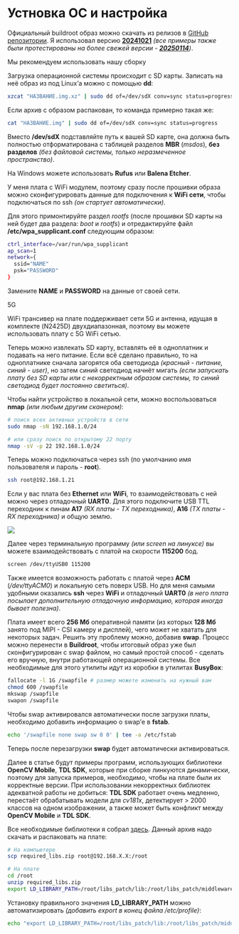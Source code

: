 # Устновка ОС и настройка

Официальный buildroot образ можно скачать из релизов в [GitHub репозитории](https://github.com/sipeed/LicheeRV-Nano-Build/releases). Я использовал версию [**20241021**](https://github.com/sipeed/LicheeRV-Nano-Build/releases/tag/20241021) *(все примеры также были протестированы на более свежей версии -* [***20250114***](https://github.com/sipeed/LicheeRV-Nano-Build/releases/tag/20250114)*)*.

Мы рекомендуем использовать нашу сборку 

Загрузка операционной системы происходит с SD карты. Записать на неё образ из под Linux’а можно с помощью **dd**:

```bash
xzcat "НАЗВАНИЕ.img.xz" | sudo dd of=/dev/sdX conv=sync status=progress
```

Если архив с образом распакован, то команда примерно такая же:

```bash
cat "НАЗВАНИЕ.img" | sudo dd of=/dev/sdX conv=sync status=progress
```

Вместо **/dev/sdX** подставляйте путь к вашей SD карте, она должна быть полностью отформатирована с таблицей разделов **MBR** (*msdos*), **без разделов** *(без файловой системы, только неразмеченное пространство)*.

На Windows можете использовать **Rufus** или **Balena Etcher**.

У меня плата с WiFi модулем, поэтому сразу после прошивки образа можно сконфигурировать данные для подключения к **WiFi сети**, чтобы подключаться по ssh *(он стартует автоматически)*.

Для этого примонтируйте раздел *rootfs* (после прошивки SD карты на ней будет два раздела: *boot* и *rootfs*) и отредактируйте файл **/etc/wpa\_supplicant.conf** следующим образом:

```bash
ctrl_interface=/var/run/wpa_supplicant
ap_scan=1
network={
  ssid="NAME"
  psk="PASSWORD"
}
```

Замените **NAME** и **PASSWORD** на данные от своей сети.

5G

WiFi трансивер на плате поддерживает сети 5G и антенна, идущая в комплекте (N2425D) двухдиапазонная, поэтому вы можете использовать плату с 5G WiFi сетью.

Теперь можно извлекать SD карту, вставлять её в одноплатник и подавать на него питание. Если всё сделано правильно, то на одноплатнике сначала загорятся оба светодиода *(красный - питание, синий - user)*, но затем синий светодиод начнёт мигать *(если запускать плату без SD карты или с некорректным образом системы, то синий светодиод будет постоянно светиться)*.

Чтобы найти устройство в локальной сети, можно воспользоваться **nmap** *(или любым другим сканером)*:

```bash
# поиск всех активных устройств в сети
sudo nmap -sN 192.168.1.0/24

# или сразу поиск по открытому 22 порту
nmap -sV -p 22 192.168.1.0/24
```

Теперь можно подключаться через ssh (по умолчанию имя пользователя и пароль - **root**).

```bash
ssh root@192.168.1.21
```

Если у вас плата без **Ethernet** или **WiFi**, то взаимодействовать с ней можно через отладочный **UART0**. Для этого подключите USB TTL переходник к пинам **A17** *(RX платы - TX переходника)*, **A16** *(TX платы - RX переходника)* и общую землю.

![](https://habrastorage.org/r/w1560/getpro/habr/upload_files/d75/508/d07/d75508d073cb0ead242c9ee851ab7634.png)

Далее через терминальную программу *(или screen на линуксе)* вы можете взаимодействовать с платой на скорости **115200** бод.

```bash
screen /dev/ttyUSB0 115200
```

Также имеется возможность работать с платой через **ACM** (*/dev/ttyACM0*) и локальную сеть поверх USB. Но для меня самыми удобными оказались **ssh** через **WiFi** и отладочный **UART0** *(в него плата посылает дополнительную отладочную информацию, которая иногда бывает полезна)*.

Плата имеет всего **256 Мб** оперативной памяти (из которых **128 Мб** занято под MIPI - CSI камеру и дисплей), чего может не хватать для некоторых задач. Решить эту проблему можно, добавив **swap**. Процесс можно перенести в **Buildroot**, чтобы итоговый образ уже был сконфигурирован с swap файлом, но самый простой способ - сделать его вручную, внутри работающей операционной системы. Все необходимые для этого утилиты идут из коробки в утилитах **BusyBox**:

```bash
fallocate -l 1G /swapfile # размер можете изменить на нужный вам
chmod 600 /swapfile
mkswap /swapfile
swapon /swapfile
```

Чтобы swap активировался автоматически после загрузки платы, необходимо добавить информацию о swap’е в **fstab**.

```bash
echo '/swapfile none swap sw 0 0' | tee -a /etc/fstab
```

Теперь после перезагрузки **swap** будет автоматически активироваться.

Далее в статье будут примеры программ, использующих библиотеки **OpenCV Mobile**, **TDL SDK**, которые при сборке линкуются динамически, поэтому для запуска примеров, необходимо, чтобы на плате были их корректные версии. При использовании некорректных библиотек адекватной работы не добиться: **TDL SDK** работает очень медленно, перестаёт обрабатывать модели для *cv181x*, детектирует > 2000 классов на одном изображении, а также может быть конфликт между **OpenCV Mobile** и **TDL SDK**.

Все необходимые библиотеки я собрал [здесь](https://drive.google.com/file/d/1nhWBeKPAJ9O-7zXrXu0uMwNdArOiBBLm/view?usp=drive_link). Данный архив надо скачать и распаковать на плате:

```bash
# На компьютере
scp required_libs.zip root@192.168.X.X:/root

# На плате
cd /root
unzip required_libs.zip
export LD_LIBRARY_PATH=/root/libs_patch/lib:/root/libs_patch/middleware_v2:/root/libs_patch/middleware_v2_3rd:/root/libs_patch/tpu_sdk_libs:/root/libs_patch:/root/libs_patch/opencv
```

Установку правильного значения **LD\_LIBRARY\_PATH** можно автоматизировать *(добавить export в конец файла /etc/profile)*:

```bash
echo "export LD_LIBRARY_PATH=/root/libs_patch/lib:/root/libs_patch/middleware_v2:/root/libs_patch/middleware_v2_3rd:/root/libs_patch/tpu_sdk_libs:/root/libs_patch:/root/libs_patch/opencv" | tee -a /etc/profile
```
